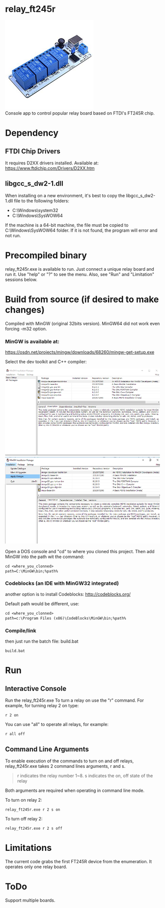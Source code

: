 # relay_ft245r


![USB Relay board](/images/relay_box.png)<br>
Console app to control popular relay board based on FTDI's FT245R chip.

# Dependency
## FTDI Chip Drivers
It requires D2XX drivers installed. Available at:
https://www.ftdichip.com/Drivers/D2XX.htm

## libgcc_s_dw2-1.dll
When installing on a new environment, it's best to copy the libgcc_s_dw2-1.dll file to the following folders:

* C:\Windows\system32
* C:\Windows\SysWOW64

If the machine is a 64-bit machine, the file must be copied to C:\Windows\SysWOW64 folder.  If it is not found, the program will error and not run.

# Precompiled binary
relay_ft245r.exe is available to run. Just connect a unique relay board and run it. Use "help" or "?" to see the menu. Also, see "Run" and "Limitation" sessions below.

# Build from source (if desired to make changes)
Compiled with MinGW (original 32bits version). MinGW64 did not work even forcing -m32 option.

### MinGW is available at:
 https://osdn.net/projects/mingw/downloads/68260/mingw-get-setup.exe
 
 Select the dev toolkit and C++ compiler:
 
 ![MinGW packages selection](/images/mingw_1.png)
 ![MinGW install apply](/images/mingw_2.png)
 

Open a DOS console and "cd" to where you cloned this project. Then add MinGW into the path wit the command:
```
cd <where_you_clonned>
path=C:\MinGW\bin;%path%
```

### Codeblocks (an IDE with MinGW32 integrated)
another option is to install Codeblocks:
http://codeblocks.org/

Default path would be different, use:
```
cd <where_you_clonned>
path=c:\Program Files (x86)\CodeBlocks\MinGW\bin;%path%
```

### Compile/link

then just run the batch file: build.bat
```
build.bat
```
# Run
## Interactive Console
Run the relay_ft245r.exe
To turn a relay on use the "r" command. For example, for turning relay 2 on type:
```
r 2 on
```
You can use "all" to operate all relays, for example:
```
r all off
```

## Command Line Arguments
To enable execution of the commands to turn on and off relays, relay_ft245r.exe takes 2 command lines arguments, r and s.

> r indicates the relay number 1~8.
> s indicates the on, off state of the relay

Both arguments are required when operating in command line mode.

To turn on relay 2:
```
relay_ft245r.exe r 2 s on
```

To turn off relay 2:
```
relay_ft245r.exe r 2 s off
```

# Limitations

The current code grabs the first FT245R device from the enumeration. It operates only one relay board.

# ToDo

Support multiple boards.
